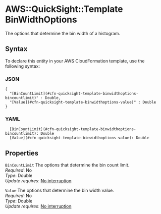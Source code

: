# AWS::QuickSight::Template BinWidthOptions<a name="aws-properties-quicksight-template-binwidthoptions"></a>

The options that determine the bin width of a histogram\.

## Syntax<a name="aws-properties-quicksight-template-binwidthoptions-syntax"></a>

To declare this entity in your AWS CloudFormation template, use the following syntax:

### JSON<a name="aws-properties-quicksight-template-binwidthoptions-syntax.json"></a>

```
{
  "[BinCountLimit](#cfn-quicksight-template-binwidthoptions-bincountlimit)" : Double,
  "[Value](#cfn-quicksight-template-binwidthoptions-value)" : Double
}
```

### YAML<a name="aws-properties-quicksight-template-binwidthoptions-syntax.yaml"></a>

```
  [BinCountLimit](#cfn-quicksight-template-binwidthoptions-bincountlimit): Double
  [Value](#cfn-quicksight-template-binwidthoptions-value): Double
```

## Properties<a name="aws-properties-quicksight-template-binwidthoptions-properties"></a>

`BinCountLimit`  <a name="cfn-quicksight-template-binwidthoptions-bincountlimit"></a>
The options that determine the bin count limit\.  
*Required*: No  
*Type*: Double  
*Update requires*: [No interruption](https://docs.aws.amazon.com/AWSCloudFormation/latest/UserGuide/using-cfn-updating-stacks-update-behaviors.html#update-no-interrupt)

`Value`  <a name="cfn-quicksight-template-binwidthoptions-value"></a>
The options that determine the bin width value\.  
*Required*: No  
*Type*: Double  
*Update requires*: [No interruption](https://docs.aws.amazon.com/AWSCloudFormation/latest/UserGuide/using-cfn-updating-stacks-update-behaviors.html#update-no-interrupt)